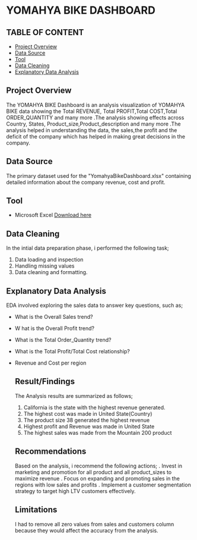 # YOMAHYA  BIKE DASHBOARD

## TABLE OF CONTENT
- [Project Overview](#project-overview)
- [Data Source](#data-source)
- [Tool](#tool)
- [Data Cleaning](#data-cleaning)
- [Explanatory Data Analysis](#explanatory-data-analysis)
## Project Overview 
The YOMAHYA BIKE Dashboard is an analysis visualization of  YOMAHYA BIKE  data showing the Total REVENUE, Total PROFIT,Total COST,Total ORDER_QUANTITY and many more .The analysis showing effects across Country, States, Product_size,Product_description and many more .The analysis helped in understanding the data, the sales,the profit and the deficit of the company which has helped in making great decisions in the company.

## Data Source
The primary dataset used for the "YomahyaBikeDashboard.xlsx" containing detailed information about the company revenue, cost and  profit.

## Tool
- Microsoft Excel [Download here]("https://microsoft.com")

## Data Cleaning 
In the intial data preparation phase, i performed the following task;
1. Data loading and inspection
2. Handling missing values
3. Data cleaning and formatting.
   
## Explanatory Data Analysis
EDA involved exploring the sales data to answer key questions, such as;
- What is the Overall Sales trend?
- W hat is the Overall Profit trend?
- What is the Total Order_Quantity trend?
- What is the Total Profit/Total Cost relationship?
- Revenue and Cost per region

  ## Result/Findings
  The Analysis results are summarized as follows;
  1. California is the state with the highest revenue generated.
  2. The highest cost was made in United State(Country)
  3. The product size 38 generated the highest revenue
  4. Highest profit and Revenue was made in United State
  5. The highest sales was made from the Mountain 200 product

  ## Recommendations
  Based on the analysis, i recommend the following actions;
  . Invest in marketing and promotion for all product and all product_sizes to maximize revenue
  . Focus on expanding and promoting sales in the regions with low sales and profits
  . Implement a customer segmentation strategy to target high LTV customers effectively.

  ## Limitations
  I had to remove all zero values from sales and customers column because they would affect the accuracy from the analysis.
  


